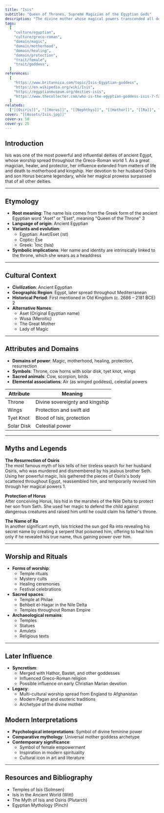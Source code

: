 ```yaml
---
title: "Isis"
subtitle: "Queen of Thrones, Supreme Magician of the Egyptian Gods"
description: "The divine mother whose magical powers transcended all deities, resurrecting the dead and protecting the living with her eternal wisdom"
tags:
  [
    "culture/egyptian",
    "culture/greco-roman",
    "domain/magic",
    "domain/motherhood",
    "domain/healing",
    "domain/protection",
    "trait/female",
    "trait/goddess",
  ]
references:
  [
    "https://www.britannica.com/topic/Isis-Egyptian-goddess",
    "https://en.wikipedia.org/wiki/Isis",
    "https://egyptianmuseum.org/deities-isis",
    "https://www.thecollector.com/who-is-the-egyptian-goddess-isis-7-facts",
  ]
relateds:
  ["[[Osiris]]", "[[Horus]]", "[[Nephthys]]", "[[Hathor]]", "[[Ra]]", "[[Set]]"]
cover: "[[Assets/Isis.jpg]]"
cover-x: 50
cover-y: 25
---
```


## Introduction

Isis was one of the most powerful and influential deities of ancient Egypt, whose worship spread throughout the Greco-Roman world <mcreference link="https://www.britannica.com/topic/Isis-Egyptian-goddess" index="1">1</mcreference>. As a great magician, healer, and protector, her influence extended from matters of life and death to motherhood and kingship. Her devotion to her husband Osiris and son Horus became legendary, while her magical prowess surpassed that of all other deities.

---

## Etymology

- **Root meaning**: The name Isis comes from the Greek form of the ancient Egyptian word "Aset" or "Eset", meaning "Queen of the Throne" <mcreference link="https://egyptianmuseum.org/deities-isis" index="3">3</mcreference>
- **Language of origin**: Ancient Egyptian
- **Variants and evolution**:
  - Egyptian: Aset/Eset (ꜣst)
  - Coptic: Ēse
  - Greek: Ἶσις (Isis)
- **Symbolic implications**: Her name and identity are intrinsically linked to the throne, which she wears as a headdress

---

## Cultural Context

- **Civilization**: Ancient Egyptian
- **Geographic Region**: Egypt, later spread throughout Mediterranean
- **Historical Period**: First mentioned in Old Kingdom (c. 2686 – 2181 BCE) <mcreference link="https://en.wikipedia.org/wiki/Isis" index="2">2</mcreference>
- **Alternative Names**:
  - Aset (Original Egyptian name)
  - Wusa (Meroitic)
  - The Great Mother
  - Lady of Magic

---

## Attributes and Domains

- **Domains of power**: Magic, motherhood, healing, protection, resurrection
- **Symbols**: Throne, cow horns with solar disk, tyet knot, wings
- **Sacred animals**: Cow, scorpion, birds
- **Elemental associations**: Air (as winged goddess), celestial powers

| Attribute  | Meaning                         |
| ---------- | ------------------------------- |
| Throne     | Divine sovereignty and kingship |
| Wings      | Protection and swift aid        |
| Tyet Knot  | Blood of Isis, protection       |
| Solar Disk | Celestial power                 |

---

## Myths and Legends

**The Resurrection of Osiris**  
The most famous myth of Isis tells of her tireless search for her husband Osiris, who was murdered and dismembered by his jealous brother Seth. Using her powerful magic, Isis gathered the pieces of Osiris's body scattered throughout Egypt, reassembled him, and temporarily revived him through her magical powers <mcreference link="https://www.britannica.com/topic/Isis-Egyptian-goddess" index="1">1</mcreference>.

**Protection of Horus**  
After conceiving Horus, Isis hid in the marshes of the Nile Delta to protect her son from Seth. She used her magic to defend the child against dangerous creatures and raised him until he could claim his father's throne.

**The Name of Ra**  
In another significant myth, Isis tricked the sun god Ra into revealing his secret name by creating a serpent that poisoned him, offering to heal him only if he revealed his true name, thus gaining power over him.

---

## Worship and Rituals

- **Forms of worship**:
  - Temple rituals
  - Mystery cults
  - Healing ceremonies
  - Festival celebrations
- **Sacred spaces**:
  - Temple at Philae
  - Behbeit el-Hagar in the Nile Delta
  - Temples throughout Roman Empire
- **Archaeological remains**:
  - Temples
  - Statues
  - Amulets
  - Religious texts

---

## Later Influence

- **Syncretism**:
  - Merged with Hathor, Bastet, and other goddesses
  - Influenced Greco-Roman religion
  - Possible influence on early Christian Marian devotion
- **Legacy**:
  - Multi-cultural worship spread from England to Afghanistan
  - Modern Pagan and esoteric traditions
  - Archetype of the divine mother

## Modern Interpretations

- **Psychological interpretations**: Symbol of divine feminine power
- **Comparative mythology**: Universal mother goddess archetype
- **Contemporary significance**:
  - Symbol of female empowerment
  - Inspiration in modern spirituality
  - Cultural icon in art and literature

---

## Resources and Bibliography

- Temples of Isis (Solmsen)
- Isis in the Ancient World (Witt)
- The Myth of Isis and Osiris (Plutarch)
- Egyptian Mythology (Pinch)
